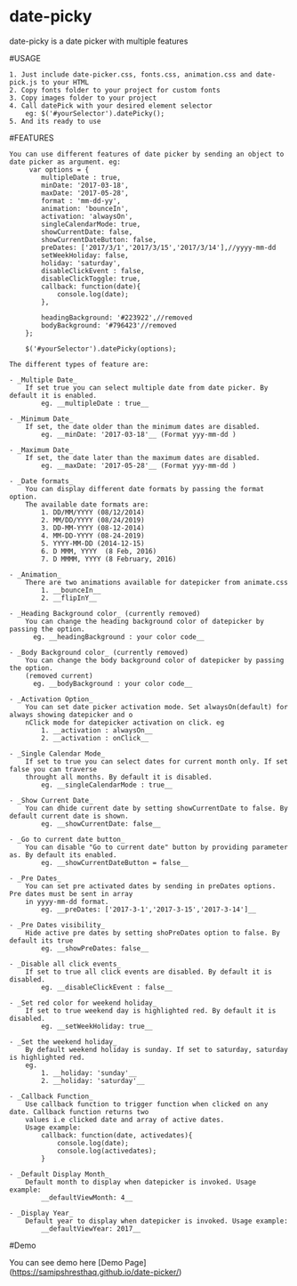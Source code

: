 # date-picky
date-picky is a date picker with multiple features

#USAGE

	1. Just include date-picker.css, fonts.css, animation.css and date-pick.js to your HTML
	2. Copy fonts folder to your project for custom fonts
	3. Copy images folder to your project
	4. Call datePick with your desired element selector
		eg: $('#yourSelector').datePicky();
	5. And its ready to use

#FEATURES
	
	You can use different features of date picker by sending an object to date picker as argument. eg:
		 var options = {
			multipleDate : true,
			minDate: '2017-03-18',
			maxDate: '2017-05-28',
			format : 'mm-dd-yy',
			animation: 'bounceIn',
            activation: 'alwaysOn',
            singleCalendarMode: true,
            showCurrentDate: false,
            showCurrentDateButton: false,
            preDates: ['2017/3/1','2017/3/15','2017/3/14'],//yyyy-mm-dd
            setWeekHoliday: false,
            holiday: 'saturday',
            disableClickEvent : false,
            disableClickToggle: true,
            callback: function(date){
                console.log(date);
            },
            
			headingBackground: '#223922',//removed
			bodyBackground: '#796423'//removed
		};
        
		$('#yourSelector').datePicky(options);
	
	The different types of feature are:
	
	- _Multiple Date_  
		If set true you can select multiple date from date picker. By default it is enabled. 
            eg. __multipleDate : true__
	
	- _Minimum Date_ 
		If set, the date older than the minimum dates are disabled.
            eg. __minDate: '2017-03-18'__ (Format yyy-mm-dd )
	
	- _Maximum Date_ 
		If set, the date later than the maximum dates are disabled.
            eg. __maxDate: '2017-05-28'__ (Format yyy-mm-dd )
	
	- _Date formats_
		You can display different date formats by passing the format option. 
		The available date formats are:
			1. DD/MM/YYYY (08/12/2014) 
			2. MM/DD/YYYY (08/24/2019) 
			3. DD-MM-YYYY (08-12-2014) 
			4. MM-DD-YYYY (08-24-2019) 
			5. YYYY-MM-DD (2014-12-15)
			6. D MMM, YYYY  (8 Feb, 2016)
			7. D MMMM, YYYY (8 February, 2016)
	
	- _Animation_ 
		There are two animations available for datepicker from animate.css
			1. __bounceIn__
			2. __flipInY__
	
	- _Heading Background color_ (currently removed)
		You can change the heading background color of datepicker by passing the option. 
		  eg. __headingBackground : your color code__
	
	- _Body Background color_ (currently removed)
		You can change the body background color of datepicker by passing the option.
        (removed current) 
		  eg. __bodyBackground : your color code__
        
    - _Activation Option_
        You can set date picker activation mode. Set alwaysOn(default) for always showing datepicker and o
        nClick mode for datepicker activation on click. eg
            1. __activation : alwaysOn__
            2. __activation : onClick__
    
    - _Single Calendar Mode_
        If set to true you can select dates for current month only. If set false you can traverse 
        throught all months. By default it is disabled. 
            eg. __singleCalendarMode : true__
            
    - _Show Current Date_
        You can dhide current date by setting showCurrentDate to false. By default current date is shown.
            eg. __showCurrentDate: false__
    
    - _Go to current date button_
        You can disable "Go to current date" button by providing parameter as. By default its enabled.
            eg. __showCurrentDateButton = false__
    
    - _Pre Dates_
        You can set pre activated dates by sending in preDates options. Pre dates must be sent in array 
        in yyyy-mm-dd format.
            eg. __preDates: ['2017-3-1','2017-3-15','2017-3-14']__
            
    - _Pre Dates visibility_
        Hide active pre dates by setting shoPreDates option to false. By default its true
            eg. __showPreDates: false__
            
    - _Disable all click events_
        If set to true all click events are disabled. By default it is disabled.
            eg. __disableClickEvent : false__
    
    - _Set red color for weekend holiday_
        If set to true weekend day is highlighted red. By default it is disabled.
            eg. __setWeekHoliday: true__
            
    - _Set the weekend holiday_
        By default weekend holiday is sunday. If set to saturday, saturday is highlighted red.
        eg.
            1. __holiday: 'sunday'__
            2. __holiday: 'saturday'__
            
    - _Callback Function_
        Use callback function to trigger function when clicked on any date. Callback function returns two 
        values i.e clicked date and array of active dates.
        Usage example:
            callback: function(date, activedates){
                console.log(date);
                console.log(activedates);
            }
            
    - _Default Display Month_
        Default month to display when datepicker is invoked. Usage example:
            __defaultViewMonth: 4__
            
    - _Display Year_
        Default year to display when datepicker is invoked. Usage example:
            __defaultViewYear: 2017__
    
#Demo

You can see demo here
[Demo Page] (https://samipshresthaq.github.io/date-picker/)
